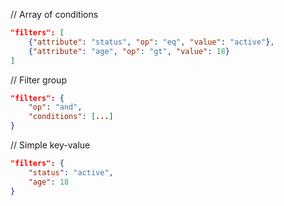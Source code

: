// Array of conditions

```json
"filters": [
    {"attribute": "status", "op": "eq", "value": "active"},
    {"attribute": "age", "op": "gt", "value": 18}
]
```

// Filter group

```json
"filters": {
    "op": "and",
    "conditions": [...]
}
```

// Simple key-value

```json
"filters": {
    "status": "active",
    "age": 18
}
```
